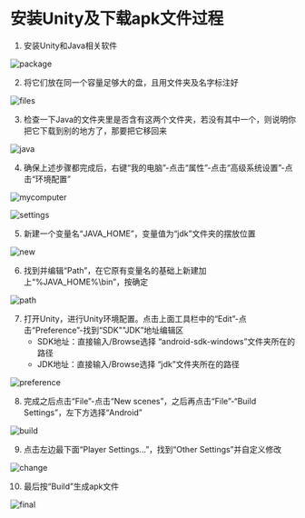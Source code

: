 # 安装Unity及下载apk文件过程

1. 安装Unity和Java相关软件

![package](package.png "package.png")

2. 将它们放在同一个容量足够大的盘，且用文件夹及名字标注好

![files](files.png "files.png")

3. 检查一下Java的文件夹里是否含有这两个文件夹，若没有其中一个，则说明你把它下载到别的地方了，那要把它移回来

![java](java.png "java.png")

4. 确保上述步骤都完成后，右键“我的电脑”-点击“属性”-点击“高级系统设置”-点击“环境配置”

![mycomputer](mycomputer.png "mycomputer.png")

![settings](settings.png "settings.png")

5. 新建一个变量名“JAVA_HOME”，变量值为“jdk”文件夹的摆放位置

![new](new.png "new.png")

6. 找到并编辑“Path”，在它原有变量名的基础上新建加上“%JAVA_HOME%\bin”，按确定

![path](path.png "path.png")

7. 打开Unity，进行Unity环境配置。点击上面工具栏中的“Edit”-点击“Preference”-找到“SDK""JDK”地址编辑区
   - SDK地址：直接输入/Browse选择 “android-sdk-windows”文件夹所在的路径
   - JDK地址：直接输入/Browse选择 “jdk”文件夹所在的路径

![preference](preference.png "preference.png")

8. 完成之后点击“File”-点击“New scenes”，之后再点击“File”-“Build Settings”，左下方选择“Android”

![build](build.png "build.png")

9. 点击左边最下面“Player Settings...”，找到“Other Settings”并自定义修改

![change](change.png "change.png")

10. 最后按“Build”生成apk文件

![final](final.png "final.png")



